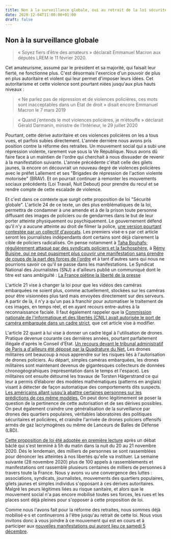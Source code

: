 ```yaml
---
title: Non à la surveillance globale, oui au retrait de la loi sécurité globale
date: 2020-12-04T11:00:00+01:00
draft: false
---
```

## Non à la surveillance globale

> « Soyez fiers d’être des amateurs » déclarait Emmanuel Macron aux députés LREM le 11 février 2020. 

Cet amateurisme, assumé par le président et sa majorité, qui faisait leur fierté, ne fonctionne plus. C'est désormais l'exercice d'un pouvoir de plus en plus autoritaire et violent qui leur permet d'imposer leurs idées.
Cet autoritarisme et cette violence sont pourtant niées jusqu'aux plus hauts niveaux : 
> « Ne parlez pas de répression et de violences policières, ces mots sont inacceptables dans un État de droit » disait encore Emmanuel Macron le 7 mars 2019

> « Quand j’entends le mot violences policières, je m’étouffe » déclarait Gérald Darmanin, ministre de l'Intérieur, le 29 juillet 2020

Pourtant, cette dérive autoritaire et ces violences policières on les a tous vues, et parfois subies directement.
L'année dernière nous avons pris position contre la réforme des retraites. Un mouvement social qui a subi une répression violente, rarement vue sous la Ve République. Nous avons dû faire face à un maintien de l'ordre qui cherchait à nous dissuader de revenir à la manifestation suivante.
L'année précédente c'était celle des gilets jaunes, là encore on découvrait un nouveau degré de violences policières avec le préfet Lallement et ses "Brigades de répression de l'action violente motorisée" (BRAV).
Et on pourrait continuer à remonter les mouvements sociaux précédents (Loi Travail, Nuit Debout) pour prendre du recul et se rendre compte de cette escalade de violence.

Et c'est dans ce contexte que surgit cette proposition de loi "Sécurité globale".
L'article 24 de ce texte, un des plus emblématiques de la loi, permettra de condamner à une amende et à de la prison toute personne diffusant des images de policiers ou de gendarmes dans le but de leur porter atteinte physiquement ou psychiquement.
Le gouvernement défend qu'il n'y a aucune atteinte au droit de filmer la police, [une version pourtant contestée par un collectif d'avocats](https://twitter.com/BlackRobeBrigad/status/1330964792824172545).
Les premiers visé·e·s par cet article seront les journalistes indépendants dont certains sont déjà clairement la cible de policiers radicalisés.
On pense notamment à [Taha Bouhafs; régulièrement attaqué par des syndicats policiers et la fachosphère](https://www.revolutionpermanente.fr/Taha-Bouhafs-odieusement-attaque-par-Alliance-94-Reporters-En-Colere-repond-TahaNEstPasSeul), à [Rémy Buisine, qui ne peut quasiment plus couvrir une manifestation sans prendre de coups de la part des forces de l'ordre](https://twitter.com/RemyBuisine/status/1330993051263791104) et à tant d'autres sans qui nous ne pourrions savoir ce qu'il se passe dans les manifestations. 
Le Syndicat National des Journalistes (SNJ) a d'ailleurs publié un communiqué dont le titre est sans ambiguïté : [La France piétine la liberté de la presse](http://www.snj.fr/article/la-france-pi%C3%A9tine-la-libert%C3%A9-de-la-presse-758987731)

L'article 21 vise à changer la loi pour que les vidéos des caméras embarquées ne soient plus, comme actuellement, stockées sur les caméras pour être visionnées plus tard mais envoyées directement sur des serveurs. A partir de là, il n'y a qu'un pas à franchir pour automatiser le traitement de ces images, en temps réel, et en ayant recours entre-autres à la reconnaissance faciale. Il faut également rappeler que la [Commission nationale de l'informatique et des libertés (CNIL) avait autorisée le port de caméra embarquée dans un cadre strict](https://www.legifrance.gouv.fr/jorf/id/JORFTEXT000033693645/), que cet article vise à modifier.

L'article 22 quant à lui vise à donner un cadre légal à l'utilisation de drones. Pratique devenue courante ces dernières années, pourtant parfaitement illégale d'après le Conseil d'Etat. [Un recours devant le tribunal administratif de Paris a d'ailleurs été déposé par la Quadrature du Net.](https://www.laquadrature.net/2020/10/26/drones-en-manifestation-la-quadrature-contre-attaque/)
Les drones militaires ont beaucoup à nous apprendre sur les risques liés à l'autorisation de drones policiers. Au départ, simples caméras embarquées, les drones militaires sont maintenant devenus de gigantesques collecteurs de données chronogéograhiques (représentation dans le temps et l'espace). Les militaires ont ensuite détourné les travaux de Torsten Hägerstrand ce qui leur a permis d’élaborer des modèles mathématiques (patterns en anglais) visant à détecter de façon automatique des comportements dits suspects. [Les américains allant jusqu'à abattre certaines personnes sur les prédictions de ces même modèles.](https://www.erudit.org/fr/revues/liberte/2014-n302-liberte0999/70550ac.pdf) On peut donc légitimement se poser la question de la pertinence de cette autorisation et de ses dérives possibles. On peut également craindre une généralisation de la surveillance par drones des quartiers populaires, véritables laboratoires des politiques sécuritaires et policières, et craindre l'arrivée de drones policiers offensifs armés de gaz lacrymogènes ou même de Lanceurs de Balles de Défense (LBD).

[Cette proposition de loi été adoptée en première lecture](https://www.lemonde.fr/societe/article/2020/11/24/la-proposition-de-loi-controversee-de-securite-globale-en-attente-du-feu-vert-de-l-assemblee-nationale_6060893_3224.html) après un débat bâclé qui s'est terminé à 5h du matin dans la nuit du 20 au 21 novembre 2020. 
Dès le lendemain, des milliers de personnes se sont rassemblées pour dénoncer les atteintes à nos libertés qu'elle va instituer.
La semaine suivante (28 novembre 2020) plus de 100 appels à rassemblements et manifestations ont rassemblé plusieurs centaines de milliers de personnes à travers toute la France. Nous y avons vu une convergence des luttes : associations, syndicats, journalistes, mouvements des quartiers populaires, gilets jaunes et simples individus s'opposant à ces dérives autoritaires. 
Malgré les peurs légitimes liées au risque sanitaire, et alors que le mouvement social n'a pas encore mobilisé toutes ses forces, les rues et les places sont déjà pleines pour s'opposer à cette proposition de loi. 

Comme nous l'avons fait pour la réforme des retraites, nous sommes déjà mobilisé·e·s et continuerons à l'être jusqu'au retrait de cette loi. Nous vous invitons donc à vous joindre à ce mouvement qui est en cours et à participer aux [nouvelles manifestations qui auront lieu ce samedi 5 décembre](https://twitter.com/CerveauxNon/status/1334550552563343360).
